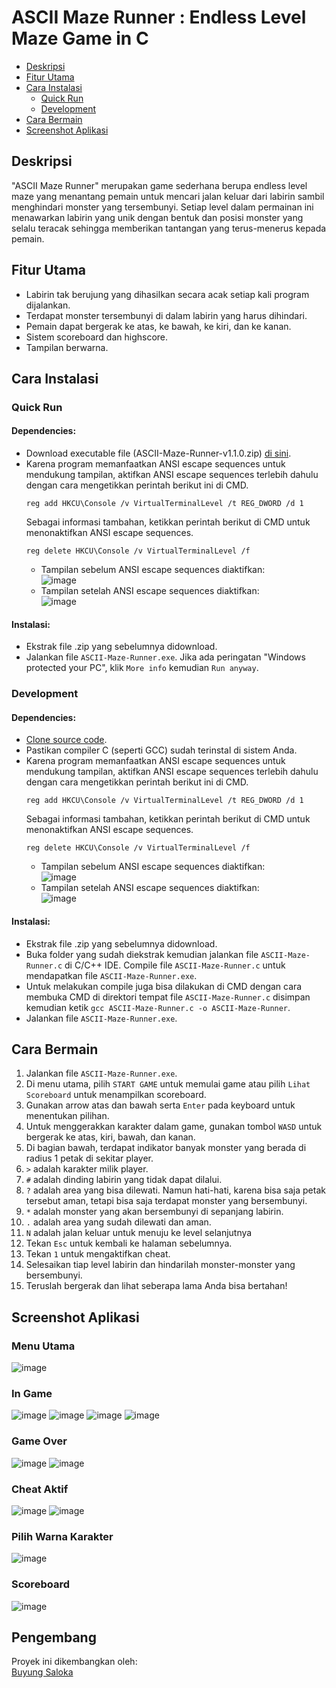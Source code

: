 # ASCII Maze Runner : Endless Level Maze Game in C
- [Deskripsi](#deskripsi)
- [Fitur Utama](#fitur-utama)
- [Cara Instalasi](#cara-instalasi)
  - [Quick Run](#quick-run)
  - [Development](#development)
- [Cara Bermain](#cara-bermain)
- [Screenshot Aplikasi](#screenshot-aplikasi)

## Deskripsi
"ASCII Maze Runner" merupakan game sederhana berupa endless level maze yang menantang pemain untuk mencari jalan keluar dari labirin sambil menghindari monster yang tersembunyi. Setiap level dalam permainan ini menawarkan labirin yang unik dengan bentuk dan posisi monster yang selalu teracak sehingga memberikan tantangan yang terus-menerus kepada pemain.

## Fitur Utama
- Labirin tak berujung yang dihasilkan secara acak setiap kali program dijalankan.
- Terdapat monster tersembunyi di dalam labirin yang harus dihindari.
- Pemain dapat bergerak ke atas, ke bawah, ke kiri, dan ke kanan.
- Sistem scoreboard dan highscore.
- Tampilan berwarna.

## Cara Instalasi
### Quick Run
#### Dependencies:
- Download executable file (ASCII-Maze-Runner-v1.1.0.zip) [di sini](https://github.com/mbsaloka/ASCII-Maze-Runner/releases/tag/v1.1.0).
- Karena program memanfaatkan ANSI escape sequences untuk mendukung tampilan, aktifkan ANSI escape sequences terlebih dahulu dengan cara mengetikkan perintah berikut ini di CMD.
  ```
  reg add HKCU\Console /v VirtualTerminalLevel /t REG_DWORD /d 1
  ```
  Sebagai informasi tambahan, ketikkan perintah berikut di CMD untuk menonaktifkan ANSI escape sequences.
  ```
  reg delete HKCU\Console /v VirtualTerminalLevel /f
  ```
  - Tampilan sebelum ANSI escape sequences diaktifkan:  
    ![image](https://github.com/mbsaloka/ASCII-Maze-Runner/assets/110384828/a924aa7f-ba07-45e8-95d2-82da41229d2a)
  - Tampilan setelah ANSI escape sequences diaktifkan:  
    ![image](https://github.com/mbsaloka/ASCII-Maze-Runner/assets/110384828/9a700afe-7bf3-4ccf-b7c6-6fc60b855dae)

#### Instalasi:
- Ekstrak file .zip yang sebelumnya didownload.
- Jalankan file ```ASCII-Maze-Runner.exe```. Jika ada peringatan "Windows protected your PC", klik ```More info``` kemudian ```Run anyway```.

### Development
#### Dependencies:
- [Clone source code](https://github.com/mbsaloka/ASCII-Maze-Runner.git).
- Pastikan compiler C (seperti GCC) sudah terinstal di sistem Anda.
- Karena program memanfaatkan ANSI escape sequences untuk mendukung tampilan, aktifkan ANSI escape sequences terlebih dahulu dengan cara mengetikkan perintah berikut ini di CMD.
  ```
  reg add HKCU\Console /v VirtualTerminalLevel /t REG_DWORD /d 1
  ```
  Sebagai informasi tambahan, ketikkan perintah berikut di CMD untuk menonaktifkan ANSI escape sequences.
  ```
  reg delete HKCU\Console /v VirtualTerminalLevel /f
  ```
  - Tampilan sebelum ANSI escape sequences diaktifkan:  
    ![image](https://github.com/mbsaloka/ASCII-Maze-Runner/assets/110384828/1b626591-5beb-4684-aeac-5470b578bc12)
  - Tampilan setelah ANSI escape sequences diaktifkan:  
    ![image](https://github.com/mbsaloka/ASCII-Maze-Runner/assets/110384828/dc65f973-9a02-4307-95fe-d7404b8dc242)

#### Instalasi:
- Ekstrak file .zip yang sebelumnya didownload.
- Buka folder yang sudah diekstrak kemudian jalankan file ```ASCII-Maze-Runner.c``` di C/C++ IDE. Compile file ```ASCII-Maze-Runner.c``` untuk mendapatkan file ```ASCII-Maze-Runner.exe```.
- Untuk melakukan compile juga bisa dilakukan di CMD dengan cara membuka CMD di direktori tempat file ```ASCII-Maze-Runner.c``` disimpan kemudian ketik ```gcc ASCII-Maze-Runner.c -o ASCII-Maze-Runner```.
- Jalankan file ```ASCII-Maze-Runner.exe```.


## Cara Bermain
1. Jalankan file ```ASCII-Maze-Runner.exe```.
2. Di menu utama, pilih ```START GAME``` untuk memulai game atau pilih ```Lihat Scoreboard``` untuk menampilkan scoreboard.
3. Gunakan arrow atas dan bawah serta ```Enter``` pada keyboard untuk menentukan pilihan.
4. Untuk menggerakkan karakter dalam game, gunakan tombol ```WASD``` untuk bergerak ke atas, kiri, bawah, dan kanan.
5. Di bagian bawah, terdapat indikator banyak monster yang berada di radius 1 petak di sekitar player.
6. ```>``` adalah karakter milik player.
7. ```#``` adalah dinding labirin yang tidak dapat dilalui.
8. ```?``` adalah area yang bisa dilewati. Namun hati-hati, karena bisa saja petak tersebut aman, tetapi bisa saja terdapat monster yang bersembunyi.
9. ```*``` adalah monster yang akan bersembunyi di sepanjang labirin.
10. ```.``` adalah area yang sudah dilewati dan aman.
11. ```N``` adalah jalan keluar untuk menuju ke level selanjutnya
12. Tekan ```Esc``` untuk kembali ke halaman sebelumnya.
13. Tekan ```1``` untuk mengaktifkan cheat.
14. Selesaikan tiap level labirin dan hindarilah monster-monster yang bersembunyi.
15. Teruslah bergerak dan lihat seberapa lama Anda bisa bertahan!

## Screenshot Aplikasi
### Menu Utama
![image](https://github.com/mbsaloka/ASCII-Maze-Runner/assets/110384828/e2f43cca-3cdc-43f0-b69a-4c6e0ef18bb3)

### In Game
![image](https://github.com/mbsaloka/ASCII-Maze-Runner/assets/110384828/b96aa7e3-1c04-44be-90f3-f06c491907e3)
![image](https://github.com/mbsaloka/ASCII-Maze-Runner/assets/110384828/ddb6d123-c54c-4ed2-8c13-0a0f50dd0605)
![image](https://github.com/mbsaloka/ASCII-Maze-Runner/assets/110384828/958a3f2c-eee7-4db0-a70c-8c00e969a342)
![image](https://github.com/mbsaloka/ASCII-Maze-Runner/assets/110384828/6ed61c10-bee5-46bf-a7ca-a6d47a2fb4fa)

### Game Over
![image](https://github.com/mbsaloka/ASCII-Maze-Runner/assets/110384828/32432784-211b-43fa-b6b8-e4757e3d3bd5)
![image](https://github.com/mbsaloka/ASCII-Maze-Runner/assets/110384828/0cd19946-1584-4920-b10a-05e21b52c548)

### Cheat Aktif
![image](https://github.com/mbsaloka/ASCII-Maze-Runner/assets/110384828/d7aa241d-22a8-410c-8cc8-09d32945d6d7)
![image](https://github.com/mbsaloka/ASCII-Maze-Runner/assets/110384828/6314606b-0e40-4a55-af91-0d0bb0239cf0)

### Pilih Warna Karakter
![image](https://github.com/mbsaloka/ASCII-Maze-Runner/assets/110384828/4cf017cb-8d36-4963-b589-c96a8cb6e311)

### Scoreboard
![image](https://github.com/mbsaloka/ASCII-Maze-Runner/assets/110384828/7df55589-f041-4273-8846-76c5bb81dc69)

## Pengembang
Proyek ini dikembangkan oleh:  
[Buyung Saloka](https://instagram.com/mbsaloka)
